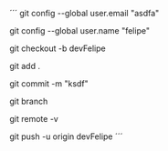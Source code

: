 ´´´
git config --global user.email "asdfa"

git config --global user.name "felipe"

git checkout -b devFelipe

git add .

git commit -m "ksdf"

git branch

git remote -v

git push -u origin devFelipe
´´´
